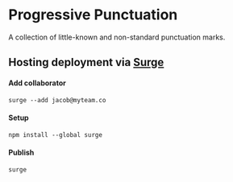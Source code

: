 # Progressive Punctuation
A collection of little-known and non-standard punctuation marks.

## Hosting deployment via [Surge](https://surge.sh/)
#### Add collaborator
    surge --add jacob@myteam.co

#### Setup
    npm install --global surge

#### Publish
    surge
